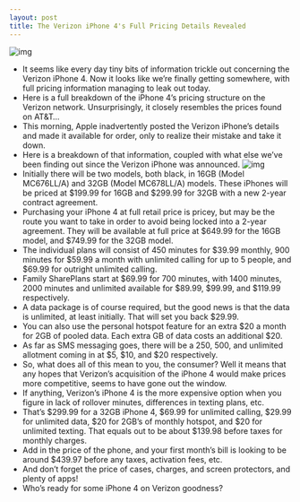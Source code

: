 ```yaml
---
layout: post
title: The Verizon iPhone 4's Full Pricing Details Revealed
---
```

![img](http://media.idownloadblog.com/wp-content/uploads/2011/01/Verizon-iPhone-4-teaser.png)
* It seems like every day tiny bits of information trickle out concerning the Verizon iPhone 4. Now it looks like we’re finally getting somewhere, with full pricing information managing to leak out today.
* Here is a full breakdown of the iPhone 4’s pricing structure on the Verizon network. Unsurprisingly, it closely resembles the prices found on AT&T…
* This morning, Apple inadvertently posted the Verizon iPhone’s details and made it available for order, only to realize their mistake and take it down.
* Here is a breakdown of that information, coupled with what else we’ve been finding out since the Verizon iPhone was announced.
![img](http://media.idownloadblog.com/wp-content/uploads/2011/01/verizon-iPhone-4.jpg)
* Initially there will be two models, both black, in 16GB (Model MC676LL/A) and 32GB (Model MC678LL/A) models. These iPhones will be priced at $199.99 for 16GB and $299.99 for 32GB with a new 2-year contract agreement.
* Purchasing your iPhone 4 at full retail price is pricey, but may be the route you want to take in order to avoid being locked into a 2-year agreement. They will be available at full price at $649.99 for the 16GB model, and $749.99 for the 32GB model.
* The individual plans will consist of 450 minutes for $39.99 monthly, 900 minutes for $59.99 a month with unlimited calling for up to 5 people, and $69.99 for outright unlimited calling.
* Family SharePlans start at $69.99 for 700 minutes, with 1400 minutes, 2000 minutes and unlimited available for $89.99, $99.99, and $119.99 respectively.
* A data package is of course required, but the good news is that the data is unlimited, at least initially. That will set you back $29.99.
* You can also use the personal hotspot feature for an extra $20 a month for 2GB of pooled data. Each extra GB of data costs an additional $20.
* As far as SMS messaging goes, there will be a 250, 500, and unlimited allotment coming in at $5, $10, and $20 respectively.
* So, what does all of this mean to you, the consumer? Well it means that any hopes that Verizon’s acquisition of the iPhone 4 would make prices more competitive, seems to have gone out the window.
* If anything, Verizon’s iPhone 4 is the more expensive option when you figure in lack of rollover minutes, differences in texting plans, etc.
* That’s $299.99 for a 32GB iPhone 4, $69.99 for unlimited calling, $29.99 for unlimited data, $20 for 2GB’s of monthly hotspot, and $20 for unlimited texting. That equals out to be about $139.98 before taxes for monthly charges.
* Add in the price of the phone, and your first month’s bill is looking to be around $439.97 before any taxes, activation fees, etc.
* And don’t forget the price of cases, charges, and screen protectors, and plenty of apps!
* Who’s ready for some iPhone 4 on Verizon goodness?

